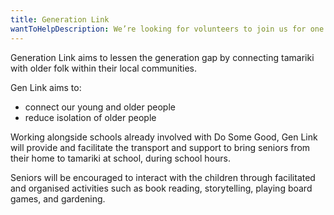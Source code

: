 ```yaml
---
title: Generation Link
wantToHelpDescription: We’re looking for volunteers to join us for one hour an afternoon per week. Interested? Get in touch!
---
```


<p class="text-xl font-extrabold">
  Generation Link aims to lessen the generation gap by connecting
  tamariki with older folk within their local communities.
</p>

Gen Link aims to:

- connect our young and older people
- reduce isolation of older people

Working alongside schools already involved with Do Some Good, Gen Link will provide and facilitate the transport and support to bring seniors from their home to tamariki at school, during school hours.

Seniors will be encouraged to interact with the children through facilitated and organised activities such as book reading, storytelling, playing board games, and gardening.